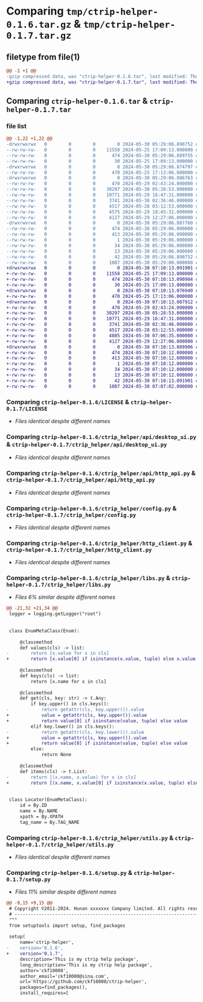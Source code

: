 # Comparing `tmp/ctrip-helper-0.1.6.tar.gz` & `tmp/ctrip-helper-0.1.7.tar.gz`

## filetype from file(1)

```diff
@@ -1 +1 @@
-gzip compressed data, was "ctrip-helper-0.1.6.tar", last modified: Thu May 30 05:29:06 2024, max compression
+gzip compressed data, was "ctrip-helper-0.1.7.tar", last modified: Thu May 30 07:10:13 2024, max compression
```

## Comparing `ctrip-helper-0.1.6.tar` & `ctrip-helper-0.1.7.tar`

### file list

```diff
@@ -1,22 +1,22 @@
-drwxrwxrwx   0        0        0        0 2024-05-30 05:29:06.890752 ctrip-helper-0.1.6/
--rw-rw-rw-   0        0        0    11558 2024-05-25 17:09:13.000000 ctrip-helper-0.1.6/LICENSE
--rw-rw-rw-   0        0        0      474 2024-05-30 05:29:06.889755 ctrip-helper-0.1.6/PKG-INFO
--rw-rw-rw-   0        0        0       30 2024-05-25 17:09:13.000000 ctrip-helper-0.1.6/README.md
-drwxrwxrwx   0        0        0        0 2024-05-30 05:29:06.874797 ctrip-helper-0.1.6/ctrip_helper/
--rw-rw-rw-   0        0        0      470 2024-05-25 17:13:06.000000 ctrip-helper-0.1.6/ctrip_helper/__init__.py
-drwxrwxrwx   0        0        0        0 2024-05-30 05:29:06.886763 ctrip-helper-0.1.6/ctrip_helper/api/
--rw-rw-rw-   0        0        0      470 2024-05-29 02:43:24.000000 ctrip-helper-0.1.6/ctrip_helper/api/__init__.py
--rw-rw-rw-   0        0        0    30297 2024-05-30 05:28:53.000000 ctrip-helper-0.1.6/ctrip_helper/api/desktop_ui.py
--rw-rw-rw-   0        0        0    10771 2024-05-29 16:47:31.000000 ctrip-helper-0.1.6/ctrip_helper/api/http_api.py
--rw-rw-rw-   0        0        0     3741 2024-05-30 02:36:46.000000 ctrip-helper-0.1.6/ctrip_helper/config.py
--rw-rw-rw-   0        0        0     4517 2024-05-28 03:12:53.000000 ctrip-helper-0.1.6/ctrip_helper/http_client.py
--rw-rw-rw-   0        0        0     4575 2024-05-29 18:45:32.000000 ctrip-helper-0.1.6/ctrip_helper/libs.py
--rw-rw-rw-   0        0        0     4127 2024-05-29 12:27:06.000000 ctrip-helper-0.1.6/ctrip_helper/utils.py
-drwxrwxrwx   0        0        0        0 2024-05-30 05:29:06.887760 ctrip-helper-0.1.6/ctrip_helper.egg-info/
--rw-rw-rw-   0        0        0      474 2024-05-30 05:29:06.000000 ctrip-helper-0.1.6/ctrip_helper.egg-info/PKG-INFO
--rw-rw-rw-   0        0        0      413 2024-05-30 05:29:06.000000 ctrip-helper-0.1.6/ctrip_helper.egg-info/SOURCES.txt
--rw-rw-rw-   0        0        0        1 2024-05-30 05:29:06.000000 ctrip-helper-0.1.6/ctrip_helper.egg-info/dependency_links.txt
--rw-rw-rw-   0        0        0       34 2024-05-30 05:29:06.000000 ctrip-helper-0.1.6/ctrip_helper.egg-info/requires.txt
--rw-rw-rw-   0        0        0       13 2024-05-30 05:29:06.000000 ctrip-helper-0.1.6/ctrip_helper.egg-info/top_level.txt
--rw-rw-rw-   0        0        0       42 2024-05-30 05:29:06.890752 ctrip-helper-0.1.6/setup.cfg
--rw-rw-rw-   0        0        0     1087 2024-05-30 05:29:00.000000 ctrip-helper-0.1.6/setup.py
+drwxrwxrwx   0        0        0        0 2024-05-30 07:10:13.091901 ctrip-helper-0.1.7/
+-rw-rw-rw-   0        0        0    11558 2024-05-25 17:09:13.000000 ctrip-helper-0.1.7/LICENSE
+-rw-rw-rw-   0        0        0      474 2024-05-30 07:10:13.090904 ctrip-helper-0.1.7/PKG-INFO
+-rw-rw-rw-   0        0        0       30 2024-05-25 17:09:13.000000 ctrip-helper-0.1.7/README.md
+drwxrwxrwx   0        0        0        0 2024-05-30 07:10:13.076940 ctrip-helper-0.1.7/ctrip_helper/
+-rw-rw-rw-   0        0        0      470 2024-05-25 17:13:06.000000 ctrip-helper-0.1.7/ctrip_helper/__init__.py
+drwxrwxrwx   0        0        0        0 2024-05-30 07:10:13.087912 ctrip-helper-0.1.7/ctrip_helper/api/
+-rw-rw-rw-   0        0        0      470 2024-05-29 02:43:24.000000 ctrip-helper-0.1.7/ctrip_helper/api/__init__.py
+-rw-rw-rw-   0        0        0    30297 2024-05-30 05:28:53.000000 ctrip-helper-0.1.7/ctrip_helper/api/desktop_ui.py
+-rw-rw-rw-   0        0        0    10771 2024-05-29 16:47:31.000000 ctrip-helper-0.1.7/ctrip_helper/api/http_api.py
+-rw-rw-rw-   0        0        0     3741 2024-05-30 02:36:46.000000 ctrip-helper-0.1.7/ctrip_helper/config.py
+-rw-rw-rw-   0        0        0     4517 2024-05-28 03:12:53.000000 ctrip-helper-0.1.7/ctrip_helper/http_client.py
+-rw-rw-rw-   0        0        0     4805 2024-05-30 07:06:35.000000 ctrip-helper-0.1.7/ctrip_helper/libs.py
+-rw-rw-rw-   0        0        0     4127 2024-05-29 12:27:06.000000 ctrip-helper-0.1.7/ctrip_helper/utils.py
+drwxrwxrwx   0        0        0        0 2024-05-30 07:10:13.089906 ctrip-helper-0.1.7/ctrip_helper.egg-info/
+-rw-rw-rw-   0        0        0      474 2024-05-30 07:10:12.000000 ctrip-helper-0.1.7/ctrip_helper.egg-info/PKG-INFO
+-rw-rw-rw-   0        0        0      413 2024-05-30 07:10:12.000000 ctrip-helper-0.1.7/ctrip_helper.egg-info/SOURCES.txt
+-rw-rw-rw-   0        0        0        1 2024-05-30 07:10:12.000000 ctrip-helper-0.1.7/ctrip_helper.egg-info/dependency_links.txt
+-rw-rw-rw-   0        0        0       34 2024-05-30 07:10:12.000000 ctrip-helper-0.1.7/ctrip_helper.egg-info/requires.txt
+-rw-rw-rw-   0        0        0       13 2024-05-30 07:10:12.000000 ctrip-helper-0.1.7/ctrip_helper.egg-info/top_level.txt
+-rw-rw-rw-   0        0        0       42 2024-05-30 07:10:13.091901 ctrip-helper-0.1.7/setup.cfg
+-rw-rw-rw-   0        0        0     1087 2024-05-30 07:07:02.000000 ctrip-helper-0.1.7/setup.py
```

### Comparing `ctrip-helper-0.1.6/LICENSE` & `ctrip-helper-0.1.7/LICENSE`

 * *Files identical despite different names*

### Comparing `ctrip-helper-0.1.6/ctrip_helper/api/desktop_ui.py` & `ctrip-helper-0.1.7/ctrip_helper/api/desktop_ui.py`

 * *Files identical despite different names*

### Comparing `ctrip-helper-0.1.6/ctrip_helper/api/http_api.py` & `ctrip-helper-0.1.7/ctrip_helper/api/http_api.py`

 * *Files identical despite different names*

### Comparing `ctrip-helper-0.1.6/ctrip_helper/config.py` & `ctrip-helper-0.1.7/ctrip_helper/config.py`

 * *Files identical despite different names*

### Comparing `ctrip-helper-0.1.6/ctrip_helper/http_client.py` & `ctrip-helper-0.1.7/ctrip_helper/http_client.py`

 * *Files identical despite different names*

### Comparing `ctrip-helper-0.1.6/ctrip_helper/libs.py` & `ctrip-helper-0.1.7/ctrip_helper/libs.py`

 * *Files 6% similar despite different names*

```diff
@@ -21,32 +21,34 @@
 logger = logging.getLogger("root")
 
 
 class EnumMetaClass(Enum):
 
     @classmethod
     def values(cls) -> list:
-        return [x.value for x in cls]
+        return [x.value[0] if isinstance(x.value, tuple) else x.value for x in cls]
 
     @classmethod
     def keys(cls) -> list:
         return [x.name for x in cls]
 
     @classmethod
     def get(cls, key: str) -> t.Any:
         if key.upper() in cls.keys():
-            return getattr(cls, key.upper()).value
+            value = getattr(cls, key.upper()).value
+            return value[0] if isinstance(value, tuple) else value
         elif key.lower() in cls.keys():
-            return getattr(cls, key.lower()).value
+            value = getattr(cls, key.upper()).value
+            return value[0] if isinstance(value, tuple) else value
         else:
             return None
 
     @classmethod
     def items(cls) -> t.List:
-        return [(x.name, x.value) for x in cls]
+        return [(x.name, x.value[0] if isinstance(x.value, tuple) else x.value) for x in cls]
 
 
 class Locator(EnumMetaClass):
     id = By.ID
     name = By.NAME
     xpath = By.XPATH
     tag_name = By.TAG_NAME
```

### Comparing `ctrip-helper-0.1.6/ctrip_helper/utils.py` & `ctrip-helper-0.1.7/ctrip_helper/utils.py`

 * *Files identical despite different names*

### Comparing `ctrip-helper-0.1.6/setup.py` & `ctrip-helper-0.1.7/setup.py`

 * *Files 11% similar despite different names*

```diff
@@ -9,15 +9,15 @@
 # Copyright ©2011-2024. Hunan xxxxxxx Company limited. All rights reserved.
 # ---------------------------------------------------------------------------------------------------------
 """
 from setuptools import setup, find_packages
 
 setup(
     name='ctrip-helper',
-    version='0.1.6',
+    version='0.1.7',
     description='This is my ctrip help package',
     long_description='This is my ctrip help package',
     author='ckf10000',
     author_email='ckf10000@sina.com',
     url='https://github.com/ckf10000/ctrip-helper',
     packages=find_packages(),
     install_requires=[
```

